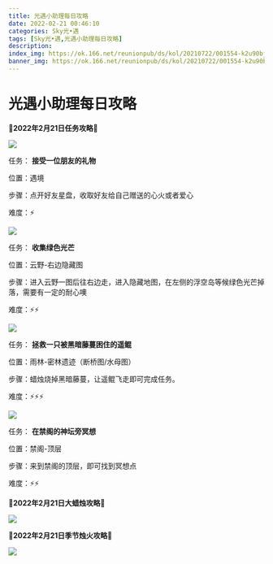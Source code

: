 ```yaml
---
title: 光遇小助理每日攻略
date: 2022-02-21 00:46:10
categories: Sky光•遇
tags: [Sky光•遇,光遇小助理每日攻略]
description: 
index_img: https://ok.166.net/reunionpub/ds/kol/20210722/001554-k2u90bj7ay.png?imageView&thumbnail=600x0&type=jpg
banner_img: https://ok.166.net/reunionpub/ds/kol/20210722/001554-k2u90bj7ay.png?imageView&thumbnail=600x0&type=jpg
---
```

# 光遇小助理每日攻略
**🌊2022年2月21日任务攻略🌊**

![](https://ok.166.net/reunionpub/ds/kol/20220221/000744-y4vjkg60pw.png)

任务： **接受一位朋友的礼物**

位置：遇境

步骤：点开好友星盘，收取好友给自己赠送的心火或者爱心

难度：⚡

![](https://ok.166.net/reunionpub/ds/kol/20220221/000815-2ysbd1q30h.png)

任务： **收集绿色光芒**

位置：云野-右边隐藏图

步骤：进入云野一图后往右边走，进入隐藏地图，在左侧的浮空岛等候绿色光芒掉落，需要有一定的耐心噢

难度：⚡⚡

![](https://ok.166.net/reunionpub/ds/kol/20220220/010549-b4oycsrgjq.png)

任务： **拯救一只被黑暗藤蔓困住的遥鲲**

位置：雨林-密林遗迹（断桥图/水母图）

步骤：蜡烛烧掉黑暗藤蔓，让遥鲲飞走即可完成任务。

难度：⚡⚡⚡

  

![](https://ok.166.net/reunionpub/ds/kol/20220221/001020-jthk96cigw.png)

任务： **在禁阁的神坛旁冥想**

位置：禁阁-顶层

步骤：来到禁阁的顶层，即可找到冥想点

难度：⚡⚡

 **🌊2022年2月21日大蜡烛攻略🌊**

![](https://ok.166.net/reunionpub/ds/kol/20220221/000913-mb75a2o14k.png)

  

 **🌊2022年2月21日季节烛火攻略🌊**

![](https://ok.166.net/reunionpub/ds/kol/20220221/000944-z4ugha73l0.png)

  

  

  


